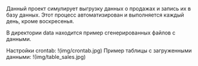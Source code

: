 Данный проект симулирует выгрузку данных о продажах и запись их в базу данных. Этот процесс автоматизирован и выполняется каждый день, кроме воскресенья.

В директории data находится пример сгенерированных файлов с данными.  

Настройки crontab:
!(img/crontab.jpg)
Пример таблицы с загруженными данными:
!(img/table_sales.jpg)
